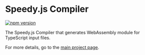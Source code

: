 # Speedy.js Compiler

[![npm version](https://badge.fury.io/js/speedyjs-compiler.svg)](https://badge.fury.io/js/speedyjs-compiler)

The Speedy.js Compiler that generates WebAssembly module for TypeScript input files.

For more details, go to the [main project page](https://github.com/MichaReiser/speedy.js).